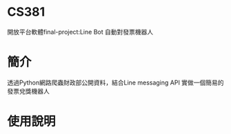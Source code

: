 # CS381

開放平台軟體final-project:Line Bot 自動對發票機器人

# 簡介
透過Python網路爬蟲財政部公開資料，結合Line messaging API 實做一個簡易的發票兌獎機器人

# 使用說明
